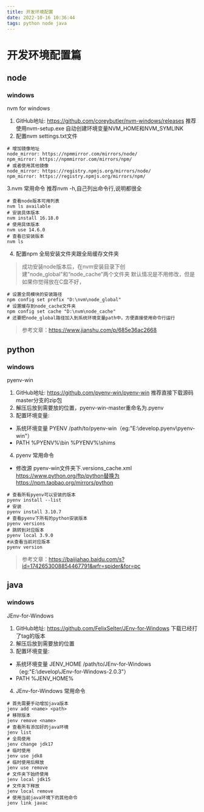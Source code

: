 ```yaml
---
title: 开发环境配置
date: 2022-10-16 10:36:44
tags: python node java
---
```

# 开发环境配置篇
## node
### windows
nvm for windows
1. GitHub地址: https://github.com/coreybutler/nvm-windows/releases
推荐使用nvm-setup.exe 自动创建环境变量NVM_HOME和NVM_SYMLINK
2. 配置nvm settings.txt文件
```shell
# 增加镜像地址
node_mirror: https://npmmirror.com/mirrors/node/
npm_mirror: https://npmmirror.com/mirrors/npm/
# 或者使用其他镜像
node_mirror: https://registry.npmjs.org/mirrors/node/
npm_mirror: https://registry.npmjs.org/mirrors/npm/
```
3.nvm 常用命令
推荐nvm -h,自己列出命令行,说明都很全
```shell
# 查看node版本可用列表
nvm ls available
# 安装具体版本
nvm install 16.18.0
# 使用具体版本
nvm use 14.6.0
# 查看已安装版本
nvm ls
```
4. 配置npm 全局安装文件夹跟全局缓存文件夹 
>成功安装node版本后，在nvm安装目录下创建"node_global"和“node_cache”两个文件夹
默认情况是不用修改，但是如果你觉得放在C盘不好，

```shell
# 设置全局模块的安装路径
npm config set prefix "D:\nvm\node_global"
# 设置缓存到node_cache文件夹
npm config set cache "D:\nvm\node_cache"
# 还要把node_global路径加入到系统环境变量path中，方便直接使用命令行运行
```
>参考文章：https://www.jianshu.com/p/685e36ac2668

## python
### windows
pyenv-win
1. GitHub地址: https://github.com/pyenv-win/pyenv-win
推荐直接下载源码master分支的zip包
2. 解压后放到需要放的位置，pyenv-win-master重命名为.pyenv
3. 配置环境变量:
- 系统环境变量 PYENV /path/to/pyenv-win（eg:"E:\develop\.pyenv\pyenv-win"）
- PATH %PYENV%\bin %PYENV%\shims
4. pyenv 常用命令
- 修改源
  pyenv-win文件夹下.versions_cache.xml
  https://www.python.org/ftp/python替换为https://npm.taobao.org/mirrors/python
```shell
# 查看所有pyenv可以安装的版本
pyenv install --list
# 安装
pyenv install 3.10.7
# 查看pyenv下所有的python安装版本
pyenv versions
# 跳转到对应版本
pyenv local 3.9.0
#从查看当前对应版本
pyenv version
```
>参考文章：https://baijiahao.baidu.com/s?id=1742653008854467791&wfr=spider&for=pc

## java
### windows
JEnv-for-Windows
1. GitHub地址: https://github.com/FelixSelter/JEnv-for-Windows
下载已经打了tag的版本
2. 解压后放到需要放的位置
3. 配置环境变量:
- 系统环境变量 JENV_HOME /path/to/JEnv-for-Windows（eg:"E:\develop\JEnv-for-Windows-2.0.3"）
- PATH %JENV_HOME%
4. JEnv-for-Windows 常用命令
```shell
# 首先需要手动增加java版本
jenv add <name> <path>
# 移除版本
jenv remove <name>
# 查看所有添加好的java环境
jenv list
# 全局使用
jenv change jdk17
# 临时使用
jenv use jdk8
# 临时使用后释放
jenv use remove
# 文件夹下始终使用
jenv local jdk15
# 文件夹下释放
jenv local remove
# 使用当前java环境下的其他命令
jenv link javac
```